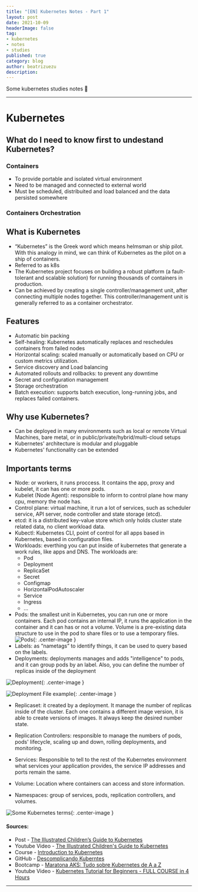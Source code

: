 ```yaml
---
title: "[EN] Kubernetes Notes - Part 1"
layout: post
date: 2021-10-09
headerImage: false
tag:
- kubernetes
- notes
- studies
published: true
category: blog
author: beatrizuezu
description: 
---
```


Some kubernetes studies notes 🎉

---
# Kubernetes

## What do I need to know first to undestand Kubernetes?
### Containers
- To provide portable and isolated virtual environment
- Need to be managed and connected to external world
- Must be scheduled, distribuited and load balanced and the data persisted somewhere

### Containers Orchestration


## What is Kubernetes
- “Kubernetes” is the Greek word which means helmsman or ship pilot. With this analogy in mind, we can think of Kubernetes as the pilot on a ship of containers.
- Referred to as k8s
- The Kubernetes project focuses on building a robust platform (a fault-tolerant and scalable solution) for running thousands of containers in production.
- Can be achieved by creating a single controller/management unit, after connecting multiple nodes together. This controller/management unit is generally referred to as a container orchestrator. 

## Features
- Automatic bin packing
- Self-healing: Kubernetes automatically replaces and reschedules containers from failed nodes
- Horizontal scaling: scaled manually or automatically based on CPU or custom metrics utilization.
- Service discovery and Load balancing
- Automated rollouts and rollbacks: to prevent any downtime
- Secret and configuration management
- Storage orchestration
- Batch execution: supports batch execution, long-running jobs, and replaces failed containers.  

## Why use Kubernetes?
- Can be deployed in many environments such as local or remote Virtual Machines, bare metal, or in public/private/hybrid/multi-cloud setups
- Kubernetes' architecture is modular and pluggable
- Kubernetes' functionality can be extended

## Importants terms
- Node: or workers, it runs proccess. It contains the app, proxy and kubelet, it can has one or more pods.
- Kubelet (Node Agent): responsible to inform to control plane how many cpu, memory the node has.
- Control plane: virtual machine, it run a lot of services, such as scheduler service, API server, node controller and state storage (etcd).
- etcd: it is a distributed key-value store which only holds cluster state related data, no client workload data.
- Kubectl: Kubernetes CLI, point of control for all apps based in Kubernetes, based in configuration files.
- Workloads: everthing you can put inside of kubernetes that generate a work rules, like apps and DNS. The workloads are:
  - Pod
  - Deployment
  - ReplicaSet
  - Secret
  - Configmap
  - HorizontalPodAutoscaler
  - Service
  - Ingress
  - ...
- Pods: the smallest unit in Kubernetes, you can run one or more containers. Each pod contains an internal IP, it runs the application in the container and it can has or not a volume. Volume is a pre-existing data structure to use in the pod to share files or to use a temporary files.
![Pods](/assets/images/k8s-pods.png){: .center-image }
- Labels: as “nametags” to identify things, it can be used to query based on the labels.
- Deployments: deployments manages and adds "intelligence" to pods, and it can group pods by an label. Also, you can define the number of replicas inside of the deployment
  
![Deployment](/assets/images/k8s-deployment.png){: .center-image }

![Deployment File example](/assets/images/k8s-deployment-file-example.png){: .center-image }

- Replicaset: it created by a deployment. It manage the number of replicas inside of the cluster. Each one contains a different image version, it is able to create versions of images. It always keep the desired number state.

- Replication Controllers: responsible to manage the numbers of pods, pods' lifecycle, scaling up and down, rolling deployments, and monitoring.
- Services: Responsible to tell to the rest of the Kubernetes environment what services your application provides, the service IP addresses and ports remain the same.
- Volume: Location where containers can access and store information.
- Namespaces: group of services, pods, replication controllers, and volumes.

![Some Kubernetes terms](/assets/images/k8s-concepts.png){: .center-image }



#### Sources:
- Post - [The Illustrated Children’s Guide to Kubernetes](https://www.cncf.io/phippy/the-childrens-illustrated-guide-to-kubernetes/)
- Youtube Video - [The Illustrated Children's Guide to Kubernetes](https://www.youtube.com/watch?v=4ht22ReBjno)
- Course - [Introduction to Kubernetes](https://www.edx.org/course/introduction-to-kubernetes)
- GitHub - [Descomplicando Kuberntes](https://github.com/badtuxx/DescomplicandoKubernetes)
- Bootcamp - [Maratona AKS: Tudo sobre Kubernetes de A a Z](https://channel9.msdn.com/Series/AKS-Bootcamp-From-zero-to-container-hero)
- Youtube Video - [Kubernetes Tutorial for Beginners - FULL COURSE in 4 Hours](https://youtu.be/X48VuDVv0do) 

---
